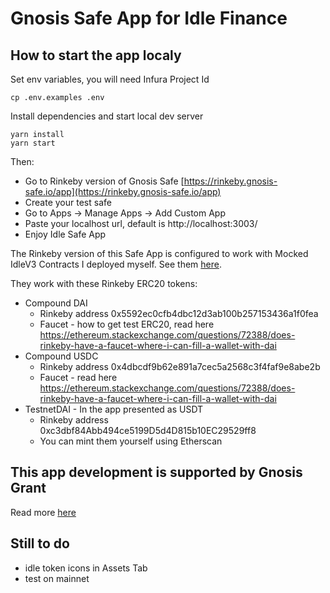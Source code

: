 # Gnosis Safe App for Idle Finance

## How to start the app localy

Set env variables, you will need Infura Project Id

```
cp .env.examples .env
```

Install dependencies and start local dev server

```
yarn install
yarn start
```

Then:

- Go to Rinkeby version of Gnosis Safe [https://rinkeby.gnosis-safe.io/app](https://rinkeby.gnosis-safe.io/app)
- Create your test safe
- Go to Apps -> Manage Apps -> Add Custom App
- Paste your localhost url, default is http://localhost:3003/
- Enjoy Idle Safe App

The Rinkeby version of this Safe App is configured to work with Mocked IdleV3 Contracts I deployed myself. See them [here](https://github.com/krzysu/idle-contract-mock).

They work with these Rinkeby ERC20 tokens:

- Compound DAI
  - Rinkeby address 0x5592ec0cfb4dbc12d3ab100b257153436a1f0fea
  - Faucet - how to get test ERC20, read here https://ethereum.stackexchange.com/questions/72388/does-rinkeby-have-a-faucet-where-i-can-fill-a-wallet-with-dai
- Compound USDC
  - Rinkeby address 0x4dbcdf9b62e891a7cec5a2568c3f4faf9e8abe2b
  - Faucet - read here https://ethereum.stackexchange.com/questions/72388/does-rinkeby-have-a-faucet-where-i-can-fill-a-wallet-with-dai
- TestnetDAI - In the app presented as USDT
  - Rinkeby address 0xc3dbf84Abb494ce5199D5d4D815b10EC29529ff8
  - You can mint them yourself using Etherscan

## This app development is supported by Gnosis Grant

Read more [here](https://github.com/gnosis/GECO/pull/66)

## Still to do

- idle token icons in Assets Tab
- test on mainnet
